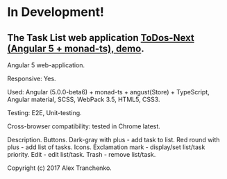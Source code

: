 # In Development!

## The Task List web application [ ToDos-Next (Angular 5 + monad-ts), demo]( https://sash-ua.github.io/todos-next/ ).

Angular 5 web-application.

Responsive: Yes.

Used:  Angular (5.0.0-beta6) + monad-ts + angust(Store) + TypeScript, Angular material, SCSS, WebPack 3.5, HTML5, CSS3.

Testing: E2E, Unit-testing.

Cross-browser compatibility: tested in Chrome latest.

Description.
	Buttons.
		Dark-gray with plus - add task to list.
		Red round with plus - add list of tasks.
	Icons.
		Exclamation mark - display/set list/task priority.
		Edit - edit list/task.
		Trash - remove list/task.

Copyright (c) 2017 Alex Tranchenko.

